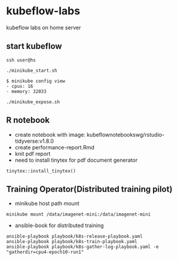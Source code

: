 # kubeflow-labs
kubeflow labs on home server


## start kubeflow 
```
ssh user@hs

./minikube_start.sh

$ minikube config view
- cpus: 16
- memory: 32033

./minikube_expose.sh
```

## R notebook

- create notebook with image: kubeflownotebookswg/rstudio-tidyverse:v1.8.0
- create performance-report.Rmd
- knit pdf report
- need to install tinytex for pdf document generator
```{R}
tinytex::install_tinytex()
```

## Training Operator(Distributed training pilot)
- minikube host path mount
```
minikube mount /data/imagenet-mini:/data/imagenet-mini
```
- ansible-book for distributed training
```
ansible-playbook playbook/k8s-release-playbook.yaml
ansible-playbook playbook/k8s-train-playbook.yaml
ansible-playbook playbook/k8s-gather-log-playbook.yaml -e "gatherdir=cpu4-epoch10-run1" 
```